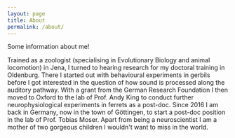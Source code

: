 ```yaml
---
layout: page
title: About
permalink: /about/
---
```


Some information about me!

Trained as a zoologist (specialising in Evolutionary Biology and animal locomotion) in Jena, I turned to hearing research for my doctoral training in Oldenburg. There I started out with behavioural experiments in gerbils before I got interested in the question of how sound is processed along the auditory pathway. With a grant from the German Research Foundation I then moved to Oxford to the lab of Prof. Andy King to conduct further neurophysiological experiments in ferrets as a post-doc. Since 2016 I am back in Germany, now in the town of Göttingen, to start a post-doc position in the lab of Prof. Tobias Moser.
Apart from being a neuroscientist I am a mother of two gorgeous children I wouldn't want to miss in the world.
